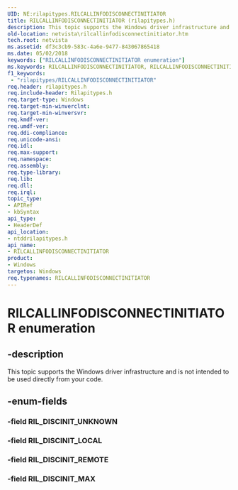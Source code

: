```yaml
---
UID: NE:rilapitypes.RILCALLINFODISCONNECTINITIATOR
title: RILCALLINFODISCONNECTINITIATOR (rilapitypes.h)
description: This topic supports the Windows driver infrastructure and is not intended to be used directly from your code.
old-location: netvista\rilcallinfodisconnectinitiator.htm
tech.root: netvista
ms.assetid: df3c3cb9-583c-4a6e-9477-843067865418
ms.date: 05/02/2018
keywords: ["RILCALLINFODISCONNECTINITIATOR enumeration"]
ms.keywords: RILCALLINFODISCONNECTINITIATOR, RILCALLINFODISCONNECTINITIATOR enumeration [Network Drivers Starting with Windows Vista], RIL_DISCINIT_LOCAL, RIL_DISCINIT_MAX, RIL_DISCINIT_REMOTE, netvista.rilcallinfodisconnectinitiator, ntddrilapitypes/RILCALLINFODISCONNECTINITIATOR, ntddrilapitypes/RIL_DISCINIT_LOCAL, ntddrilapitypes/RIL_DISCINIT_MAX, ntddrilapitypes/RIL_DISCINIT_REMOTE
f1_keywords:
 - "rilapitypes/RILCALLINFODISCONNECTINITIATOR"
req.header: rilapitypes.h
req.include-header: Rilapitypes.h
req.target-type: Windows
req.target-min-winverclnt: 
req.target-min-winversvr: 
req.kmdf-ver: 
req.umdf-ver: 
req.ddi-compliance: 
req.unicode-ansi: 
req.idl: 
req.max-support: 
req.namespace: 
req.assembly: 
req.type-library: 
req.lib: 
req.dll: 
req.irql: 
topic_type:
- APIRef
- kbSyntax
api_type:
- HeaderDef
api_location:
- ntddrilapitypes.h
api_name:
- RILCALLINFODISCONNECTINITIATOR
product:
- Windows
targetos: Windows
req.typenames: RILCALLINFODISCONNECTINITIATOR
---
```


# RILCALLINFODISCONNECTINITIATOR enumeration


## -description


This topic supports the Windows driver infrastructure and is not intended to be used directly from your code.


## -enum-fields




### -field RIL_DISCINIT_UNKNOWN


### -field RIL_DISCINIT_LOCAL


### -field RIL_DISCINIT_REMOTE


### -field RIL_DISCINIT_MAX


